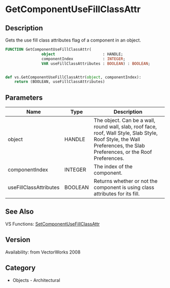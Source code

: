 # GetComponentUseFillClassAttr

## Description
Gets the use fill class attributes flag of a component in an object.

```pascal
FUNCTION GetComponentUseFillClassAttr(
				object                     : HANDLE;
				componentIndex             : INTEGER;
				VAR useFillClassAttributes : BOOLEAN) : BOOLEAN;
```

```python

def vs.GetComponentUseFillClassAttr(object, componentIndex):
    return (BOOLEAN, useFillClassAttributes)
```

## Parameters
|Name|Type|Description|
|---|---|---|
|object|HANDLE|The object. Can be a wall, round wall, slab, roof face, roof, Wall Style, Slab Style, Roof Style, the Wall Preferences, the Slab Preferences, or the Roof Preferences.|
|componentIndex|INTEGER|The index of the component.|
|useFillClassAttributes|BOOLEAN|Returns whether or not the component is using class attributes for its fill.|

## See Also
VS Functions:
[SetComponentUseFillClassAttr](SetComponentUseFillClassAttr.md)

## Version
Availability: from VectorWorks 2008
## Category
* Objects - Architectural

